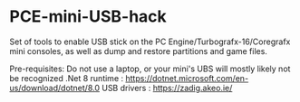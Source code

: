 # PCE-mini-USB-hack
Set of tools to enable USB stick on the PC Engine/Turbografx-16/Coregrafx mini consoles, as well as dump and restore partitions and game files.

Pre-requisites:
Do not use a laptop, or your mini's UBS will mostly likely not be recognized
.Net 8 runtime : https://dotnet.microsoft.com/en-us/download/dotnet/8.0
USB drivers : https://zadig.akeo.ie/

